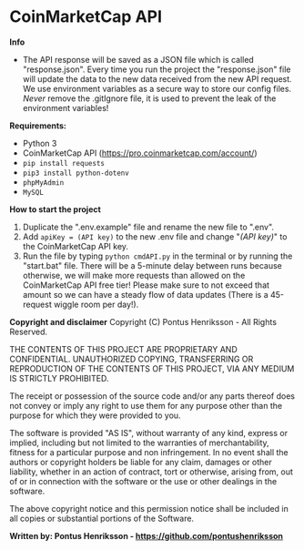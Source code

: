 # CoinMarketCap API

**Info**

- The API response will be saved as a JSON file which is called "response.json". Every time you run the project the "response.json" file will update the data to the new data received from the new API request. We use environment variables as a secure way to store our config files. _*Never*_ remove the .gitIgnore file, it is used to prevent the leak of the environment variables!

**Requirements:**

- Python 3
- CoinMarketCap API (https://pro.coinmarketcap.com/account/)
- `pip install requests`
- `pip3 install python-dotenv`
- `phpMyAdmin`
- `MySQL`

**How to start the project**

1. Duplicate the ".env.example" file and rename the new file to ".env".
2. Add `apiKey = (API key)` to the new .env file and change "_(API key)_" to the CoinMarketCap API key.
3. Run the file by typing `python cmdAPI.py` in the terminal or by running the "start.bat" file. There will be a 5-minute delay between runs because otherwise, we will make more requests than allowed on the CoinMarketCap API free tier! Please make sure to not exceed that amount so we can have a steady flow of data updates (There is a 45-request wiggle room per day!).

**Copyright and disclaimer**
Copyright (C) Pontus Henriksson - All Rights Reserved.

THE CONTENTS OF THIS PROJECT ARE PROPRIETARY AND CONFIDENTIAL.
UNAUTHORIZED COPYING, TRANSFERRING OR REPRODUCTION OF THE CONTENTS OF THIS PROJECT, VIA ANY MEDIUM IS STRICTLY PROHIBITED.

The receipt or possession of the source code and/or any parts thereof does not convey or imply any right to use them
for any purpose other than the purpose for which they were provided to you.

The software is provided "AS IS", without warranty of any kind, express or implied, including but not limited to
the warranties of merchantability, fitness for a particular purpose and non infringement.
In no event shall the authors or copyright holders be liable for any claim, damages or other liability,
whether in an action of contract, tort or otherwise, arising from, out of or in connection with the software
or the use or other dealings in the software.

The above copyright notice and this permission notice shall be included in all copies or substantial portions of the Software.

**Written by: Pontus Henriksson - https://github.com/pontushenriksson**
